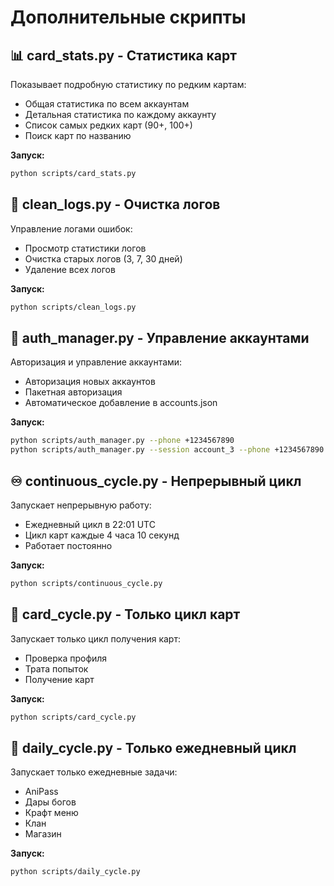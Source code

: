 # Дополнительные скрипты

## 📊 card_stats.py - Статистика карт
Показывает подробную статистику по редким картам:
- Общая статистика по всем аккаунтам
- Детальная статистика по каждому аккаунту
- Список самых редких карт (90+, 100+)
- Поиск карт по названию

**Запуск:**
```bash
python scripts/card_stats.py
```

## 🧹 clean_logs.py - Очистка логов
Управление логами ошибок:
- Просмотр статистики логов
- Очистка старых логов (3, 7, 30 дней)
- Удаление всех логов

**Запуск:**
```bash
python scripts/clean_logs.py
```

## 🔐 auth_manager.py - Управление аккаунтами
Авторизация и управление аккаунтами:
- Авторизация новых аккаунтов
- Пакетная авторизация
- Автоматическое добавление в accounts.json

**Запуск:**
```bash
python scripts/auth_manager.py --phone +1234567890
python scripts/auth_manager.py --session account_3 --phone +1234567890
```

## ♾️ continuous_cycle.py - Непрерывный цикл
Запускает непрерывную работу:
- Ежедневный цикл в 22:01 UTC
- Цикл карт каждые 4 часа 10 секунд
- Работает постоянно

**Запуск:**
```bash
python scripts/continuous_cycle.py
```

## 🎴 card_cycle.py - Только цикл карт
Запускает только цикл получения карт:
- Проверка профиля
- Трата попыток
- Получение карт

**Запуск:**
```bash
python scripts/card_cycle.py
```

## 🌅 daily_cycle.py - Только ежедневный цикл
Запускает только ежедневные задачи:
- AniPass
- Дары богов
- Крафт меню
- Клан
- Магазин

**Запуск:**
```bash
python scripts/daily_cycle.py
```
